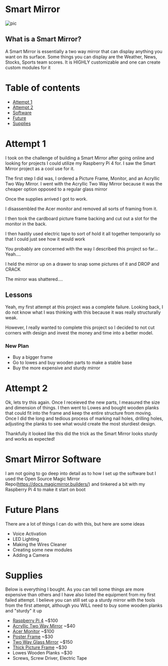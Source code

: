 # Smart Mirror

![pic](pics/pic1.jpg)

## What is a Smart Mirror?
A Smart Mirror is essentially a two way mirror that can display anything you want on its surface. Some things you can display are the Weather, News, Stocks, Sports team scores. It is HIGHLY customizable and one can create custom modules for it

# Table of contents
- [Attempt 1](#attempt-1)
- [Attempt 2](#attempt-2)
- [Software](#smart-mirror-software)
- [Future](#future-plans)
- [Supplies](#supplies)

# Attempt 1
I took on the challenge of building a Smart Mirror after going online and looking for projects I could utilize my Raspberry Pi 4 for. I saw the Smart Mirror project as a cool use for it. 

The first step I did was, I ordered a Picture Frame, Monitor, and an Acryllic Two Way Mirror. I went with the Acryllic Two Way Mirror because it was the cheaper option opposed to a regular glass mirror

Once the supplies arrived I got to work.

I disassembled the Acer monitor and removed all sorts of framing from it.

I then took the cardboard picture frame backing and cut out a slot for the monitor in the back.

I then hastily used electric tape to sort of hold it all together temporarily so that I could just see how it would work

You probably are concerned with the way I described this project so far... Yeah....

I held the mirror up on a drawer to snap some pictures of it and DROP and CRACK

The mirror was shattered....

## Lessons
Yeah, my first attempt at this project was a complete failure. Looking back, I do not know what I was thinking with this because it was really structurally weak.

However, I really wanted to complete this project so I decided to not cut corners with design and invest the money and time into a better model.

### New Plan
- Buy a bigger frame
- Go to lowes and buy wooden parts to make a stable base
- Buy the more expensive and sturdy mirror

# Attempt 2

Ok, lets try this again. Once I receieved the new parts, I measured the size and dimension of things. I then went to Lowes and bought wooden planks that could fit into the frame and keep the entire structure from moving. Once I did the long and tedious process of marking nail holes, drilling holes, adjusting the planks to see what would create the most sturdiest design.

Thankfully it looked like this did the trick as the Smart Mirror looks sturdy and works as expected!

# Smart Mirror Software
I am not going to go deep into detail as to how I set up the software but I used the Open Source Magic Mirror Repo(https://docs.magicmirror.builders/) and tinkered a bit with my Raspberry Pi 4 to make it start on boot

# Future Plans
There are a lot of things I can do with this, but here are some ideas
- Voice Activation
- LED Lighting
- Making the Wires Cleaner
- Creating some new modules
- Adding a Camera

# Supplies
Below is everything I bought. As you can tell some things are more expensive than others and I have also listed the equipment from my first failed attempt. I believe you can still set up a sturdy mirror with the tools from the first attempt, although you WILL need to buy some wooden planks and "sturdy" it up
- [Raspberry Pi 4](https://www.canakit.com/raspberry-pi-4-starter-kit.html) ~$100
- [Acryllic Two Way Mirror](https://www.amazon.com/dp/B07XTRCTQL?psc=1&ref=ppx_yo2ov_dt_b_product_details) ~$40
- [Acer Monitor](https://www.amazon.com/dp/B0148NNKTC?psc=1&ref=ppx_yo2ov_dt_b_product_details) ~$100
- [Poster Frame](https://www.amazon.com/dp/B07CHXQTQY?psc=1&ref=ppx_yo2ov_dt_b_product_details) ~$30
- [Two Way Glass Mirror](https://www.amazon.com/dp/B01MSAZ3PN?ref=ppx_yo2ov_dt_b_product_details&th=1) ~$150
- [Thick Picture Frame](https://www.jerrysartarama.com/gotham-black-extra-deep-frame-18x24) ~$30
- Lowes Wooden Planks ~$30
- Screws, Screw Driver, Electric Tape




